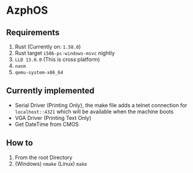 # AzphOS

## Requirements
1. Rust (Currently on: ```1.58.0```)
2. Rust target ```i586-pc-windows-msvc``` nightly
2. ``LLD 13.0.0`` (This is cross platform)
3. ```nasm```
4. ```qemu-system-x86_64```

## Currently implemented
* Serial Driver (Printing Only), the make file adds a telnet connection for ```localhost::4321``` which will be available when the machine boots
* VGA Driver (Printing Text Only)
* Get DateTime from CMOS

## How to
1. From the root Directory
1. (Windows) ```nmake``` (Linux) ```make``` 

